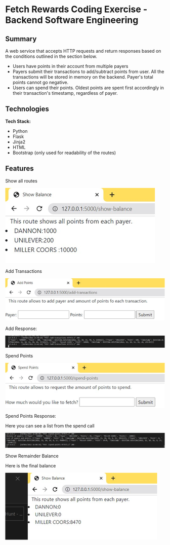 # Fetch Rewards Coding Exercise - Backend Software Engineering
## Summary





A web service that accepts HTTP requests and return responses based on the conditions outlined in the section below.

- Users have points in their account from multiple payers
- Payers submit their transactions to add/subtract points from user.
All the transactions will be stored in memory on the backend.
Payer's total points cannot go negative.
- Users can spend their points.
Oldest points are spent first accordingly in their transaction's timestamp, regardless of payer.

## Technologies
**Tech Stack:**

- Python
- Flask
- Jinja2
- HTML
- Bootstrap (only used for readability of the routes)

## Features

Show all routes

![All Routes](README-img/Routes-fetchrewards.jpg)


Add Transactions

![Add Transactions](README-img/add-transaction-route.jpg)

Add Response:

![Add Response](README-img/add-response.jpg)

Spend Points

![Spend Points](README-img/spend-route.jpg)

Spend Points Response:

Here you can see a list from the spend call

![Spend Response](README-img/spend-response.jpg)

Show Remainder Balance

Here is the final balance

![Show Remainder Balance](README-img/final-balance.jpg)

